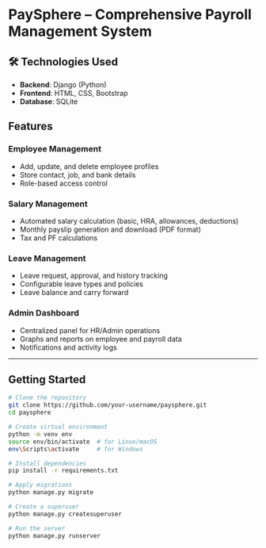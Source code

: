 # PaySphere – Comprehensive Payroll Management System

## 🛠️ Technologies Used

- **Backend**: Django (Python)
- **Frontend**: HTML, CSS, Bootstrap
- **Database**: SQLite

## Features

### Employee Management
- Add, update, and delete employee profiles
- Store contact, job, and bank details
- Role-based access control

### Salary Management
- Automated salary calculation (basic, HRA, allowances, deductions)
- Monthly payslip generation and download (PDF format)
- Tax and PF calculations

### Leave Management
- Leave request, approval, and history tracking
- Configurable leave types and policies
- Leave balance and carry forward

### Admin Dashboard
- Centralized panel for HR/Admin operations
- Graphs and reports on employee and payroll data
- Notifications and activity logs

---

## Getting Started

```bash
# Clone the repository
git clone https://github.com/your-username/paysphere.git
cd paysphere

# Create virtual environment
python -m venv env
source env/bin/activate  # for Linux/macOS
env\Scripts\activate     # for Windows

# Install dependencies
pip install -r requirements.txt

# Apply migrations
python manage.py migrate

# Create a superuser
python manage.py createsuperuser

# Run the server
python manage.py runserver
